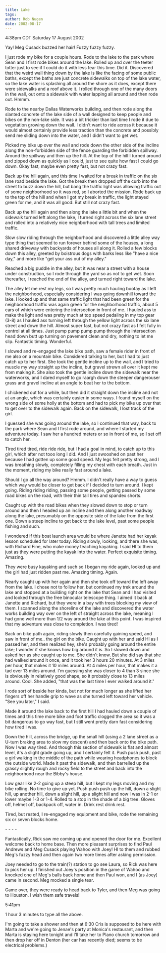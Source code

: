 ```yaml
---
title: Lake
tags: 
author: Rob Nugen
date: 2002-08-17
---
```


<p class=date>4:38pm CDT Saturday 17 August 2002</p>

<p>Yay!  Meg Cusack buzzed her hair!  Fuzzy fuzzy fuzzy.</p>

<p>I just rode my bike for a couple hours.  Rode to the lake to the
park where Sean and I first rode bikes around the lake.  Rolled up and
over the teeter totter just to see if I could do it with less fear
this time.  Did it.  Discovered that the weird wall thing down by the
lake is like the facing of some public baths, except the baths are
just concrete sidewalks on top of the lake water, so the lake water is
splashing all around the shore as it does, except there were sidewalks
and a roof above it.  I rolled through one of the many doors in the
wall, out onto a sidewalk with water lapping all around and then rode
out.  Hmmm.</p>

<p>Rode to the nearby Dallas Waterworks building, and then rode along
the slanted concrete of the lake side of a wall designed to keep
people and bikes on the non-lake side.  It was a bit trickier than
last time I rode it due to vegetation growing down the wall.  I didn't
want to ride across it because it would almost certainly provide less
traction than the concrete and possibly send me sliding down into the
water, and I didn't want to get wet.</p>

<p>Picked my bike up over the wall and rode down the other side of the
incline along the non-forbidden side of the fence guarding the
forbidden spillway.  Around the spillway and then up the hill.  At the
top of the hill I turned around and zipped down as quickly as I could,
just to see quite how fast I could go down.  Okay fast, maybe even
pretty fast, but not crazy fast.</p>

<p>Back up the hill again, and this time I waited for a break in
traffic on the six lane road beside the lake.  Got the break then
dropped off the curb into the street to buzz down the hill, but bang
the traffic light was allowing traffic out of some neighborhood so it
was red, so I aborted the mission.  Rode back up to the top of the
hill and when I got my break in traffic, the light stayed green for
me, and it was all good.  But still not crazy fast.</p>

<p>Back up the hill again and then along the lake a little bit and
when the sidewalk turned left along the lake, I turned right across
the six lane street and rolled into a relatively nice neighborhood
with tall trees and limited traffic.</p>

<p>Slow slow riding through the neighborhood and discovered a little
alley way type thing that seemed to run forever behind some of the
houses, a long shared driveway with backyards of houses all along it.
Rolled a few blocks down this alley, greeted by boistrous dogs with
barks less like "have a nice day," and more like "get your ass out of
my alley."</p>

<p>Reached a big puddle in the alley, but it was near a street with a
house under construction, so I rode through the yard so as not to get
wet.  Soon thereafter, I reached the end of the alley, and turned
right toward the lake.</p>

<p>The alley let me rest my legs, so I was pretty much hauling bootay
as I left the neighborhood, especially considering I was going
downhill toward the lake.  I looked up and that same traffic light
that had been green for the neighborhood traffic was again green for
the neighborhood traffic, about 5 cars of which were entering the
intersection in front of me.  I hauled ass to make the light and was
pretty much at top speed pedaling in my top gear (3-8) as I hauled ass
turning left through the yellow light across the six lane street and
down the hill.  Almost super fast, but not crazy fast as I felt fully
in control at all times.  Just pump pump pump pump through the
intersection head down butt up turning on pavement clean and dry,
nothing to let me slip.  Fantastic timing.  Wonderful.</p>

<p>I slowed and re-engaged the lake bike path, saw a female rider in
front of me also on a mountain bike.  Considered talking to her, but I
had to just catch up to her first.  She took the gentle incline up to
the wall, and I tried to muscle my way straight up the incline, but
gravel strewn all over it kept me from making it.  She also took the
gentle incline down the sidewalk near the waterworks, and I dared
myself to go raargh down the steeper dangerouser grass and gravel
incline at an angle to beat her to the bottom.</p>

<p>I chickened out for a while, but then did it straight down the
incline and not at an angle, which was certainly easier in some ways.
I found myself on the wrong side of some holly at the bottom and had
to pick my bike up over that to get over to the sidewalk again.  Back
on the sidewalk, I lost track of the girl.</p>

<p>I guessed she was going around the lake, so I continued that way,
back to the park where Sean and I first rode around, and where I
started my adventure today.  I saw her a hundred meters or so in front
of me, so I set off to catch her.</p>

<p>Tired tired tired, ride ride ride, but I had a goal in mind, to
catch up to this girl, which after not tooo long I did.   And I just
swooshed on past her because I had gotten up some good speed.  My legs
felt pretty strong, and I was breathing slowly, completely filling my
chest with each breath.  Just in the moment, riding my bike really
fast around a lake.</p>

<p>Should I go all the way around?  Hmmm.  I didn't really have a way
to guess which way would be closer to get back if I decided to turn
around.  I kept going.  Riding riding riding, passing some people,
getting passed by some road bikes on the road, with their thin tall
tires and spandex shorts.</p>

<p>Caught up with the road bikes when they slowed down to stop or turn
around and then I headed up an incline and then along another roadway
along the lake, presumably on the opposite side of the lake from the
first one.  Down a steep incline to get back to the lake level, past
some people fishing and such.</p>

<p>I wondered if this boat launch area would be where Janette had her
kayak lesson scheduled for later today.  Riding slowly, looking, and
there she was, with Richard Fine, who make money teaching kayaking.  I
said HI to them just as they were putting the kayak into the water.
Perfect exquisite timing.  Amazing.</p>

<p>They were busy kayaking and such so I began my ride again, looked
up and the girl had just ridden past me.  Amazing timing.  Again.</p>

<p>Nearly caught up with her again and then she took off toward the
left away from the lake.  I chose not to follow her, but continued my
trek around the lake and stopped at a building right on the lake that
Sean and I had visited and looked through the free binocular telescope
thing.  I aimed it back at Janette and Richard, but they were in a bay
with trees blocking my view of them.  I scanned along the shoreline of
the lake and discovered the water works building way over on the left
of straight across the lake, meaning I had gone well more than 1/2 way
around the lake at this point.  I was inspired that my adventure was
close to completion.  I was tired!</p>

<p>Back on bike path again, riding slowly then carefully gaining
speed, and saw in front of me.. the girl on the bike.  Caught up with
her and said HI as I passed her, and then realized hey, she's probably
going around the entire lake; I wonder if she knows how big around it
is.  So I slowed down and asked her as she caught up to me.  She
didn't know.  But she did say that she had walked around it once, and
it took her 3 hours 20 minutes.  At 3 miles per hour, that makes it 10
miles around.  At 4 miles per hour, that makes it a tad over 13 miles
around.  I'm guessing she was closer to 4 than 3 since she is
obviously in relatively good shape, so it probably close to 13 miles
around.  Cool.  She added, "that was the last time I ever walked
around it."</p>

<p>I rode sort of beside her kinda, but not for much longer as she
lifted her fingers off her handle grip to wave as she turned left
toward her vehicle.  "See you later," I said.</p>

<p>Made it around the lake back to the first hill I had hauled down a
couple of times and this time more bike and foot traffic clogged the
area so it was a bit dangerous to go way fast, but I still went pretty
darn fast considering how tired I was.</p>

<p>Down the hill, across the bridge, up the small hill (using a 2 lane
street as a U-turn braking area to slow my descent) and then back onto
the bike path.  Now I was way tired.  And though this section of
sidewalk is flat and almost level, it's a slight grade going up, and I
certainly felt it.  Push push push, past a girl walking in the middle
of the path while wearing headphones to block the outside world.  Made
it past the sidewalk, and then barrelled up the grassy slightly rough
and rocky field to the street and back into the neighborhood near the
Bibby's house.</p>

<p>Low gear like 2-2 going up a steep hill, but I kept my legs moving
and my bike rolling.  No time to give up yet.  Push push push up the
hill, down a slight hill, up another hill, down a slight hill, up a
slight hill and now I was in 2-1 or lower maybe 1-3 or 1-4.  Rolled to
a stop in the shade of a big tree.  Gloves off, helmet off, backpack
off, water in.  Drink rest drink rest.</p>

<p>Tired, but rested, I re-engaged my equipment and bike, rode the
remaining six or seven blocks home.</p>

<p>- - - -</p>

<p>Fantastically, Rick saw me coming up and opened the door for me.
Excellent welcome back to home base.  Then more pleasant surprises to
find Paul Andrews and Meg Cusack playing Wahoo with Joey!  HI to them
and rubbed Meg's fuzzy head and then again two more times after asking
permission.</p>

<p>Joey needed to go to the train(?) station to go see Laura, so Rick
was here to pick her up.  I finished out Joey's position in the game
of Wahoo and knocked one of Meg's balls back home and then Paul won,
and I (as Joey) came in second.  Meg mocked a single tear.</p>

<p>Game over, they were ready to head back to Tyler, and then Meg was
going to Houston.  I wish them safe travels!</p>

<p class=date>5:41pm</p>

<p>1 hour 3 minutes to type all the above.</p>

<p>I'm going to take a shower and then at 6:30 Cris is supposed to be
here with Marta and we're going to Jenae's party at Monica's
restaurant, and then Marta is staying here tonight and I'll take her
to Plano church tomorrow and then drop her off in Denton (her car has
recently died; seems to be electrical problems.)</p>
